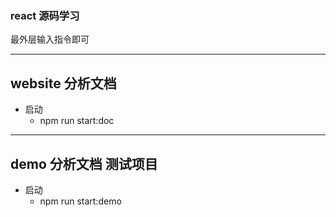 ### react 源码学习

最外层输入指令即可

---

## website 分析文档

- 启动
  - npm run start:doc

---

## demo 分析文档 测试项目

- 启动
  - npm run start:demo
